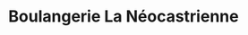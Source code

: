 ---
title: "Boulangerie La Néocastrienne"
url: /neufchateau/boulangerie-la-neocastrienne/
shop: boulangerie
---